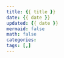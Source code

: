 ```yaml
---
title: {{ title }}
date: {{ date }}
updated: {{ date }}
mermaid: false
math: false
categories:
tags: [,]
---
```

